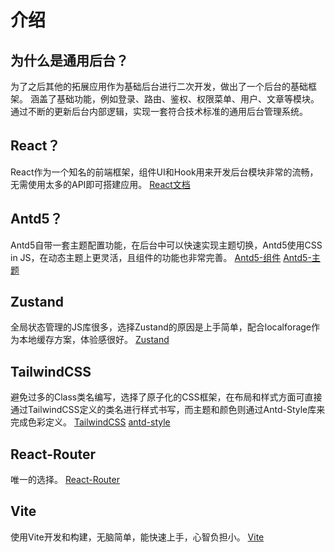 
# 介绍

## 为什么是通用后台？

为了之后其他的拓展应用作为基础后台进行二次开发，做出了一个后台的基础框架。
涵盖了基础功能，例如登录、路由、鉴权、权限菜单、用户、文章等模块。
通过不断的更新后台内部逻辑，实现一套符合技术标准的通用后台管理系统。

## React？

React作为一个知名的前端框架，组件UI和Hook用来开发后台模块非常的流畅，无需使用太多的API即可搭建应用。
[React文档](https://react.dev/)

## Antd5？

Antd5自带一套主题配置功能，在后台中可以快速实现主题切换，Antd5使用CSS in JS，在动态主题上更灵活，且组件的功能也非常完善。
[Antd5-组件](https://ant.design/components/overview-cn/)
[Antd5-主题](https://ant.design/docs/react/customize-theme-cn)

## Zustand

全局状态管理的JS库很多，选择Zustand的原因是上手简单，配合localforage作为本地缓存方案，体验感很好。
[Zustand](https://docs.pmnd.rs/zustand/guides/practice-with-no-store-actions)

## TailwindCSS

避免过多的Class类名编写，选择了原子化的CSS框架，在布局和样式方面可直接通过TailwindCSS定义的类名进行样式书写，而主题和颜色则通过Antd-Style库来完成色彩定义。
[TailwindCSS](https://tailwindcss.com/docs/installation)
[antd-style](https://ant-design.github.io/antd-style)

## React-Router

唯一的选择。
[React-Router](https://reactrouter.com/en/main)

## Vite

使用Vite开发和构建，无脑简单，能快速上手，心智负担小。
[Vite](https://cn.vitejs.dev/)
